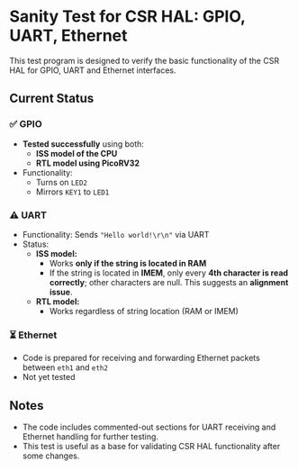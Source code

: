 # Sanity Test for CSR HAL: GPIO, UART, Ethernet

This test program is designed to verify the basic functionality of the CSR HAL for GPIO, UART and Ethernet interfaces.

## Current Status

### ✅ GPIO

- **Tested successfully** using both:
  - **ISS model of the CPU**
  - **RTL model using PicoRV32**
- Functionality:
  - Turns on `LED2`
  - Mirrors `KEY1` to `LED1`

### ⚠️ UART

- Functionality: Sends `"Hello world!\r\n"` via UART
- Status:
  - **ISS model:**
    - Works **only if the string is located in RAM**
    - If the string is located in **IMEM**, only every **4th character is read correctly**; other characters are null. This suggests an **alignment issue**.
  - **RTL model:**
    - Works regardless of string location (RAM or IMEM)

### ⏳ Ethernet

- Code is prepared for receiving and forwarding Ethernet packets between `eth1` and `eth2`
- Not yet tested

## Notes

- The code includes commented-out sections for UART receiving and Ethernet handling for further testing.
- This test is useful as a base for validating CSR HAL functionality after some changes.